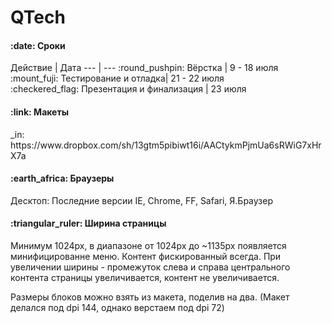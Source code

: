 QTech
=======
<h4>:date: Сроки</h4>
Действие | Дата
--- | ---
:round_pushpin: Вёрстка | 9 - 18 июля<br />
:mount_fuji: Тестирование и отладка| 21 - 22 июля<br />
:checkered_flag: Презентация и финализация | 23 июля

<h4>:link: Макеты</h4> 
_in: https://www.dropbox.com/sh/13gtm5pibiwt16i/AACtykmPjmUa6sRWiG7xHrX7a

<h4>:earth_africa: Браузеры</h4>
Десктоп: Последние версии IE, Chrome, FF, Safari, Я.Браузер

<h4>:triangular_ruler: Ширина страницы</h4>
Минимум 1024px, в диапазоне от 1024px до ~1135px появляется минифицированне меню. Контент фискированный всегда. При увеличении ширины - промежуток слева и справа центрального контента страницы увеличивается, контент не увеличивается.

Размеры блоков можно взять из макета, поделив на два. (Макет делался под dpi 144, однако верстаем под dpi 72)
